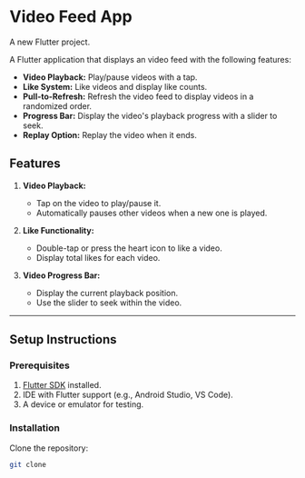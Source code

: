 # Video Feed App

A new Flutter project.

A Flutter application that displays an video feed with the following features:
- **Video Playback:** Play/pause videos with a tap.
- **Like System:** Like videos and display like counts.
- **Pull-to-Refresh:** Refresh the video feed to display videos in a randomized order.
- **Progress Bar:** Display the video's playback progress with a slider to seek.
- **Replay Option:** Replay the video when it ends.

## Features

1. **Video Playback:**
   - Tap on the video to play/pause it.
   - Automatically pauses other videos when a new one is played.

2. **Like Functionality:**
   - Double-tap or press the heart icon to like a video.
   - Display total likes for each video.

3. **Video Progress Bar:**
   - Display the current playback position.
   - Use the slider to seek within the video.

---

## Setup Instructions

### Prerequisites
1. [Flutter SDK](https://docs.flutter.dev/get-started/install) installed.
2. IDE with Flutter support (e.g., Android Studio, VS Code).
3. A device or emulator for testing.

### Installation

  Clone the repository:
   ```bash
   git clone
